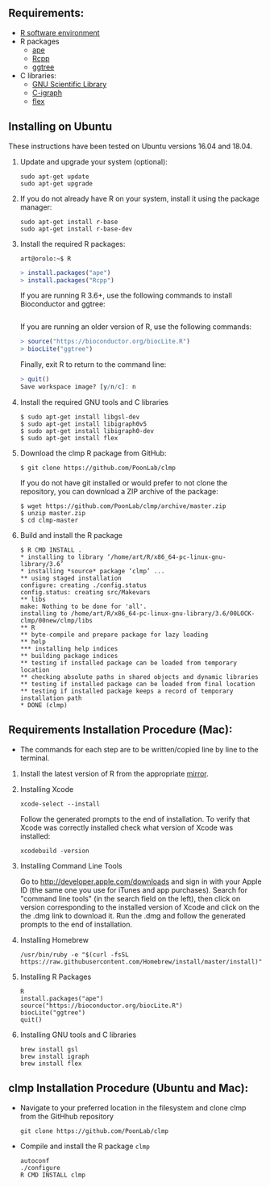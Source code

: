 

## Requirements:

* [R software environment](https://cran.r-project.org/)
* R packages
  * [ape](http://ape-package.ird.fr/)
  * [Rcpp](https://cran.r-project.org/web/packages/Rcpp/index.html)
  * [ggtree](https://bioconductor.org/packages/release/bioc/html/ggtree.html)
* C libraries:
  * [GNU Scientific Library](https://www.gnu.org/software/gsl/)
  * [C-igraph](http://igraph.org/c/)
  * [flex](https://github.com/westes/flex)


## Installing on Ubuntu

These instructions have been tested on Ubuntu versions 16.04 and 18.04.

1. Update and upgrade your system (optional):
    ```console
    sudo apt-get update
    sudo apt-get upgrade
    ```
    
2. If you do not already have R on your system, install it using the package manager:
    ```
    sudo apt-get install r-base
    sudo apt-get install r-base-dev
    ```
    
3. Install the required R packages:
    ```console
    art@orolo:~$ R
    ```
    
    ```R
    > install.packages("ape")
    > install.packages("Rcpp")
    ```
    
    If you are running R 3.6+, use the following commands to install Bioconductor and ggtree:
    ```R
    ```
    If you are running an older version of R, use the following commands:
    ```R
    > source("https://bioconductor.org/biocLite.R")
    > biocLite("ggtree")
    ```
    Finally, exit R to return to the command line:
    ```R
    > quit()
    Save workspace image? [y/n/c]: n
    ```
    
4. Install the required GNU tools and C libraries
    ```console
    $ sudo apt-get install libgsl-dev
    $ sudo apt-get install libigraph0v5
    $ sudo apt-get install libigraph0-dev
    $ sudo apt-get install flex
    ```

5. Download the clmp R package from GitHub:
   ```
   $ git clone https://github.com/PoonLab/clmp
   ```
   If you do not have git installed or would prefer to not clone the repository, you can download a ZIP archive of the package:
   ```
   $ wget https://github.com/PoonLab/clmp/archive/master.zip
   $ unzip master.zip
   $ cd clmp-master
   ```
   
6. Build and install the R package
   ```console
   $ R CMD INSTALL .
   * installing to library ‘/home/art/R/x86_64-pc-linux-gnu-library/3.6’
   * installing *source* package ‘clmp’ ...
   ** using staged installation
   configure: creating ./config.status
   config.status: creating src/Makevars
   ** libs
   make: Nothing to be done for 'all'.
   installing to /home/art/R/x86_64-pc-linux-gnu-library/3.6/00LOCK-clmp/00new/clmp/libs
   ** R
   ** byte-compile and prepare package for lazy loading
   ** help
   *** installing help indices
   ** building package indices
   ** testing if installed package can be loaded from temporary location
   ** checking absolute paths in shared objects and dynamic libraries
   ** testing if installed package can be loaded from final location
   ** testing if installed package keeps a record of temporary installation path
   * DONE (clmp)
   ```

## Requirements Installation Procedure (Mac):

* The commands for each step are to be written/copied line by line to the terminal.

1. Install the latest version of R from the appropriate [mirror](https://cran.r-project.org/mirrors.html).
2. Installing Xcode
    ```
    xcode-select --install
    ```
   Follow the generated prompts to the end of installation. To verify that Xcode was correctly installed check what version of Xcode was installed:
    ```
    xcodebuild -version
    ```
3. Installing Command Line Tools

   Go to http://developer.apple.com/downloads and sign in with your Apple ID (the same one you use for iTunes and app
   purchases). Search for "command line tools" (in the search field on the left), then click on version corresponding to the
   installed version of Xcode and click on the the .dmg link to download it. Run the .dmg and follow the generated prompts
   to the end of installation.
4. Installing Homebrew
    ```
    /usr/bin/ruby -e "$(curl -fsSL https://raw.githubusercontent.com/Homebrew/install/master/install)"
    ```
5. Installing R Packages
    ```
    R
    install.packages("ape")
    source("https://bioconductor.org/biocLite.R")
    biocLite("ggtree")
    quit()
    ```
4. Installing GNU tools and C libraries
    ```
    brew install gsl
    brew install igraph
    brew install flex
    ```
    
## clmp Installation Procedure (Ubuntu and Mac):

* Navigate to your preferred location in the filesystem and clone clmp from the GitHhub repository
    ```
    git clone https://github.com/PoonLab/clmp
    ```
* Compile and install the R package `clmp`
    ```
    autoconf
    ./configure
    R CMD INSTALL clmp
    ```

